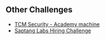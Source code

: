## Other Challenges 


- [TCM Security - Academy machine](TCM_Security-Academy.md)
- [Saptang Labs Hiring Challenge](Saptang_Labs_Hiring_Challenge.md)


